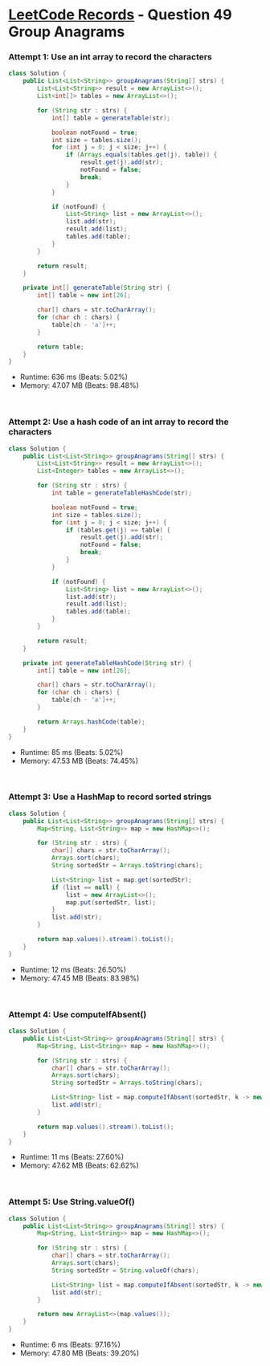 # [LeetCode Records](../README.md) - Question 49 Group Anagrams

### Attempt 1: Use an int array to record the characters
```java
class Solution {
    public List<List<String>> groupAnagrams(String[] strs) {
        List<List<String>> result = new ArrayList<>();
        List<int[]> tables = new ArrayList<>();

        for (String str : strs) {
            int[] table = generateTable(str);

            boolean notFound = true;
            int size = tables.size();
            for (int j = 0; j < size; j++) {
                if (Arrays.equals(tables.get(j), table)) {
                    result.get(j).add(str);
                    notFound = false;
                    break;
                }
            }

            if (notFound) {
                List<String> list = new ArrayList<>();
                list.add(str);
                result.add(list);
                tables.add(table);
            }
        }

        return result;
    }

    private int[] generateTable(String str) {
        int[] table = new int[26];

        char[] chars = str.toCharArray();
        for (char ch : chars) {
            table[ch - 'a']++;
        }

        return table;
    }
}
```
- Runtime: 636 ms (Beats: 5.02%)
- Memory: 47.07 MB (Beats: 98.48%)

<br>

### Attempt 2: Use a hash code of an int array to record the characters
```java
class Solution {
    public List<List<String>> groupAnagrams(String[] strs) {
        List<List<String>> result = new ArrayList<>();
        List<Integer> tables = new ArrayList<>();

        for (String str : strs) {
            int table = generateTableHashCode(str);

            boolean notFound = true;
            int size = tables.size();
            for (int j = 0; j < size; j++) {
                if (tables.get(j) == table) {
                    result.get(j).add(str);
                    notFound = false;
                    break;
                }
            }

            if (notFound) {
                List<String> list = new ArrayList<>();
                list.add(str);
                result.add(list);
                tables.add(table);
            }
        }

        return result;
    }

    private int generateTableHashCode(String str) {
        int[] table = new int[26];

        char[] chars = str.toCharArray();
        for (char ch : chars) {
            table[ch - 'a']++;
        }

        return Arrays.hashCode(table);
    }
}
```
- Runtime: 85 ms (Beats: 5.02%)
- Memory: 47.53 MB (Beats: 74.45%)

<br>

### Attempt 3: Use a HashMap to record sorted strings
```java
class Solution {
    public List<List<String>> groupAnagrams(String[] strs) {
        Map<String, List<String>> map = new HashMap<>();

        for (String str : strs) {
            char[] chars = str.toCharArray();
            Arrays.sort(chars);
            String sortedStr = Arrays.toString(chars);

            List<String> list = map.get(sortedStr);
            if (list == null) {
                list = new ArrayList<>();
                map.put(sortedStr, list);
            }
            list.add(str);
        }

        return map.values().stream().toList();
    }
}
```
- Runtime: 12 ms (Beats: 26.50%)
- Memory: 47.45 MB (Beats: 83.98%)

<br>

### Attempt 4: Use computeIfAbsent()
```java
class Solution {
    public List<List<String>> groupAnagrams(String[] strs) {
        Map<String, List<String>> map = new HashMap<>();

        for (String str : strs) {
            char[] chars = str.toCharArray();
            Arrays.sort(chars);
            String sortedStr = Arrays.toString(chars);

            List<String> list = map.computeIfAbsent(sortedStr, k -> new ArrayList<>());
            list.add(str);
        }

        return map.values().stream().toList();
    }
}
```
- Runtime: 11 ms (Beats: 27.60%)
- Memory: 47.62 MB (Beats: 62.62%)

<br>

### Attempt 5: Use String.valueOf()
```java
class Solution {
    public List<List<String>> groupAnagrams(String[] strs) {
        Map<String, List<String>> map = new HashMap<>();

        for (String str : strs) {
            char[] chars = str.toCharArray();
            Arrays.sort(chars);
            String sortedStr = String.valueOf(chars);

            List<String> list = map.computeIfAbsent(sortedStr, k -> new ArrayList<>());
            list.add(str);
        }

        return new ArrayList<>(map.values());
    }
}
```
- Runtime: 6 ms (Beats: 97.16%)
- Memory: 47.80 MB (Beats: 39.20%)

<br>
